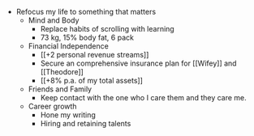- Refocus my life to something that matters
    - Mind and Body
        - Replace habits of scrolling with learning
        - 73 kg, 15% body fat, 6 pack
    - Financial Independence
        - [[+2 personal revenue streams]]
        - Secure an comprehensive insurance plan for [[Wifey]] and [[Theodore]]
        - [[+8% p.a. of my total assets]]
    - Friends and Family
        - Keep contact with the one who I care them and they care me.
    - Career growth
        - Hone my writing
        - Hiring and retaining talents
